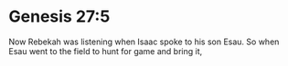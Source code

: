 # Genesis 27:5

Now Rebekah was listening when Isaac spoke to his son Esau. So when Esau went to the field to hunt for game and bring it,
